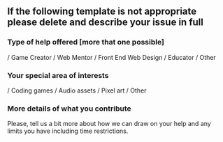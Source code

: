 ## If the following template is not appropriate please delete and describe your issue in full

### Type of help offered [more that one possible]
/ Game Creator / Web Mentor / Front End Web Design / Educator / Other

### Your special area of interests
/ Coding games / Audio assets / Pixel art / Other

### More details of what you contribute

Please, tell us a bit more about how we can draw on your help and any limits you have including time restrictions.

